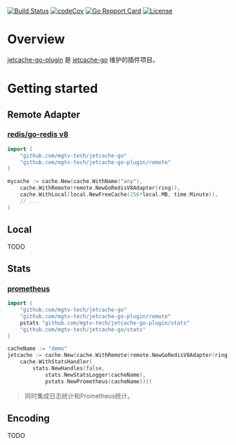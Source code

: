 <p>
<a href="https://github.com/mgtv-tech/jetcache-go-plugin/actions"><img src="https://github.com/mgtv-tech/jetcache-go-plugin/workflows/Go/badge.svg" alt="Build Status"></a>
<a href="https://codecov.io/gh/mgtv-tech/jetcache-go-plugin"><img src="https://codecov.io/gh/mgtv-tech/jetcache-go-plugin/master/graph/badge.svg?v=1" alt="codeCov"></a>
<a href="https://goreportcard.com/badge/github.com/mgtv-tech/jetcache-go-plugin"><img src="https://goreportcard.com/badge/github.com/mgtv-tech/jetcache-go-plugin?v=1" alt="Go Repport Card"></a>
<a href="https://github.com/mgtv-tech/jetcache-go-plugin/blob/main/LICENSE"><img src="https://img.shields.io/badge/license-MIT-green" alt="License"></a>
</p>

# Overview
[jetcache-go-plugin](https://github.com/mgtv-tech/jetcache-go-plugin) 是 [jetcache-go](https://github.com/mgtv-tech/jetcache-go) 维护的插件项目。

# Getting started

## Remote Adapter

### [redis/go-redis v8](https://github.com/go-redis/redis/v8) 
```go
import (
    "github.com/mgtv-tech/jetcache-go"
    "github.com/mgtv-tech/jetcache-go-plugin/remote"
)

mycache := cache.New(cache.WithName("any"),
    cache.WithRemote(remote.NewGoRedisV8Adapter(ring)),
    cache.WithLocal(local.NewFreeCache(256*local.MB, time.Minute)),
    // ...
)
```

## Local

TODO

## Stats

### [prometheus](https://prometheus.io/)
```go
import (
    "github.com/mgtv-tech/jetcache-go"
    "github.com/mgtv-tech/jetcache-go-plugin/remote"
    pstats "github.com/mgtv-tech/jetcache-go-plugin/stats"
    "github.com/mgtv-tech/jetcache-go/stats"
)

cacheName := "demo"
jetcache := cache.New(cache.WithRemote(remote.NewGoRedisV8Adapter(ring)),
    cache.WithStatsHandler(
        stats.NewHandles(false,
            stats.NewStatsLogger(cacheName), 
            pstats.NewPrometheus(cacheName))))
```
> 同时集成日志统计和Prometheus统计。

## Encoding

TODO

